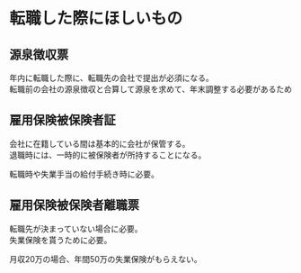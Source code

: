 # 転職した際にほしいもの

## 源泉徴収票

年内に転職した際に、転職先の会社で提出が必須になる。  
転職前の会社の源泉徴収と合算して源泉を求めて、年末調整する必要があるため

## 雇用保険被保険者証

会社に在籍している間は基本的に会社が保管する。  
退職時には、一時的に被保険者が所持することになる。  

転職時や失業手当の給付手続き時に必要。

## 雇用保険被保険者離職票

転職先が決まっていない場合に必要。  
失業保険を貰うために必要。

月収20万の場合、年間50万の失業保険がもらえない。
